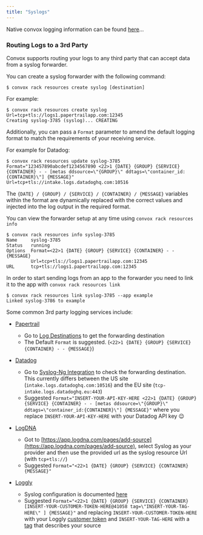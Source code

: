 ```yaml
---
title: "Syslogs"
---
```


Native convox logging information can be found [here](/management/logs)...

### Routing Logs to a 3rd Party

Convox supports routing your logs to any third party that can accept data from a syslog forwarder.

You can create a syslog forwarder with the following command:

    $ convox rack resources create syslog [destination]

For example:

    $ convox rack resources create syslog Url=tcp+tls://logs1.papertrailapp.com:12345
    Creating syslog-3785 (syslog)... CREATING

Additionally, you can pass a `Format` parameter to amend the default logging format to match the requirements of your receiving service.

For example for Datadog:

    $ convox rack resources update syslog-3785 Format="123457890abcdef1234567890 <22>1 {DATE} {GROUP} {SERVICE} {CONTAINER} - - [metas ddsource=\"{GROUP}\" ddtags=\"container_id:{CONTAINER}\"] {MESSAGE}" Url=tcp+tls://intake.logs.datadoghq.com:10516

The `{DATE} / {GROUP} / {SERVICE} / {CONTAINER} / {MESSAGE}` variables within the format are dynamically replaced with the correct values and injected into the log output in the required format.


You can view the forwarder setup at any time using `convox rack resources info`

    $ convox rack resources info syslog-3785
    Name     syslog-3785
    Status   running
    Options  Format=<22>1 {DATE} {GROUP} {SERVICE} {CONTAINER} - - {MESSAGE}
             Url=tcp+tls://logs1.papertrailapp.com:12345
    URL      tcp+tls://logs1.papertrailapp.com:12345

In order to start sending logs from an app to the forwarder you need to link it to the app with `convox rack resources link`

    $ convox rack resources link syslog-3785 --app example
    Linked syslog-3786 to example

Some common 3rd party logging services include:

* [Papertrail](https://papertrailapp.com)

  * Go to [Log Destinations](https://papertrailapp.com/account/destinations) to get the forwarding destination
  * The Default `Format` is suggested. (`<22>1 {DATE} {GROUP} {SERVICE} {CONTAINER} - - {MESSAGE}`)

* [Datadog](https://www.datadoghq.com)

  * Go to [Syslog-Ng Integration](https://docs.datadoghq.com/integrations/syslog_ng/?tab=datadogussite) to check the forwarding destination.  This currently differs between the US site (`intake.logs.datadoghq.com:10516`) and the EU site (`tcp-intake.logs.datadoghq.eu:443`)
  * Suggested `Format="INSERT-YOUR-API-KEY-HERE <22>1 {DATE} {GROUP} {SERVICE} {CONTAINER} - - [metas ddsource=\"{GROUP}\" ddtags=\"container_id:{CONTAINER}\"] {MESSAGE}"` where you replace `INSERT-YOUR-API-KEY-HERE` with your Datadog API key 😉

* [LogDNA](https://logdna.com/)

  * Got to [https://app.logdna.com/pages/add-source](https://app.logdna.com/pages/add-source), select Syslog as your provider and then use the provided url as the syslog resource Url (with `tcp+tls://`)
  * Suggested `Format="<22>1 {DATE} {GROUP} {SERVICE} {CONTAINER} {MESSAGE}"`

* [Loggly](https://www.loggly.com/)

  * Syslog configuration is documented [here](https://www.loggly.com/docs/syslog-ng-manual-configuration/)
  * Suggested `Format="<22>1 {DATE} {GROUP} {SERVICE} {CONTAINER} [INSERT-YOUR-CUSTOMER-TOKEN-HERE@41058 tag=\"INSERT-YOUR-TAG-HERE\" ] {MESSAGE}"` and replacing `INSERT-YOUR-CUSTOMER-TOKEN-HERE` with your Loggly [customer token](https://www.loggly.com/docs/customer-token-authentication-token/) and `INSERT-YOUR-TAG-HERE` with a [tag](https://www.loggly.com/docs/tags/) that describes your source


